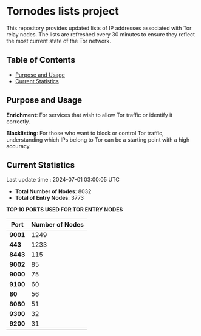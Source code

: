 # Tornodes lists project

This repository provides updated lists of IP addresses associated with Tor relay nodes. The lists are refreshed every 30 minutes to ensure they reflect the most current state of the Tor network.

## Table of Contents

- [Purpose and Usage](#purpose-and-usage)
- [Current Statistics](#current-statistics)


## Purpose and Usage

**Enrichment**: For services that wish to allow Tor traffic or identify it correctly.

**Blacklisting**: For those who want to block or control Tor traffic, understanding which IPs belong to Tor can be a starting point with a high accuracy.

## Current Statistics

Last update time : 2024-07-01 03:00:05 UTC

- **Total Number of Nodes**: 8032
- **Total of Entry Nodes**: 3773

**TOP 10 PORTS USED FOR TOR ENTRY NODES**

| **Port** | **Number of Nodes** |
|------|-----------------|
| **9001**   | 1249  |
| **443**   | 1233  |
| **8443**   | 115  |
| **9002**   | 85  |
| **9000**   | 75  |
| **9100**   | 60  |
| **80**   | 56  |
| **8080**   | 51  |
| **9300**   | 32  |
| **9200**   | 31  |

